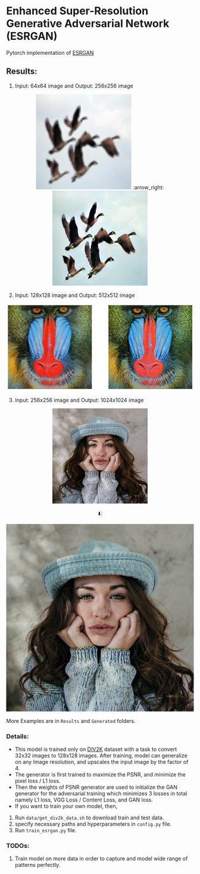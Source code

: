# Enhanced Super-Resolution Generative Adversarial Network (ESRGAN)

Pytorch implementation of [ESRGAN](https://arxiv.org/abs/1809.00219)


## Results:

1) Input: 64x64 image and Output: 256x256 image
<p float="left" align = 'center'>
  <img src="https://github.com/Vrushank264/GANs-PyTorch/blob/main/ESRGAN/Generated/LR_Input_64x64.png" width = 256/>
  :arrow_right:
  <img src="https://github.com/Vrushank264/GANs-PyTorch/blob/main/ESRGAN/Generated/SR_Output_256x256.png"/> 
</p>

2) Input: 128x128 image and Output: 512x512 image
<p align = 'center'>
  <img src= "https://github.com/Vrushank264/GANs-PyTorch/blob/main/ESRGAN/Results/128_to_512.png" />
</p>


3) Input: 256x256 image and Output: 1024x1024 image
<p align = 'center'>
  <img src="https://github.com/Vrushank264/GANs-PyTorch/blob/main/ESRGAN/Generated/Low%20Res%20Inputs(256x256)/LR.png"/>
</p>
<p align = 'center'>  
  ⬇️:
</p>
<p align = 'center'>
  <img src="https://github.com/Vrushank264/GANs-PyTorch/blob/main/ESRGAN/Generated/Super%20Res%20Outputs(1024x1024)/SR.png"/> 
</p>

More Examples are in `Results` and `Generated` folders.

### Details:

- This model is trained only on [DIV2K](https://data.vision.ee.ethz.ch/cvl/DIV2K/) dataset with a task to convert 32x32 images to 128x128 images. After training, model can generalize on any Image resolution, and upscales the input image by the factor of 4.
- The generator is first trained to maximize the PSNR, and minimize the pixel loss / L1 loss.
- Then the weights of PSNR generator are used to initialize the GAN generator for the adversarial training which minimizes 3 losses in total namely L1 loss, VGG Loss / Content Loss, and GAN loss.
- If you want to train your own model, then, 
1) Run `data/get_div2k_data.sh` to download train and test data.
2) specify necessary paths and hyperparameters in `config.py` file.
3) Run `train_esrgan.py` file.

### TODOs:

1) Train model on more data in order to capture and model wide range of patterns perfectly.

